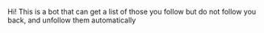 Hi! This is a bot that can get a list of those you follow but do not follow you back, and unfollow them automatically